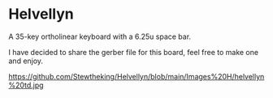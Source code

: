# Helvellyn
A 35-key ortholinear keyboard with a 6.25u space bar. 

I have decided to share the gerber file for this board, feel free to make one and enjoy. 

https://github.com/Stewtheking/Helvellyn/blob/main/Images%20H/helvellyn%20td.jpg
